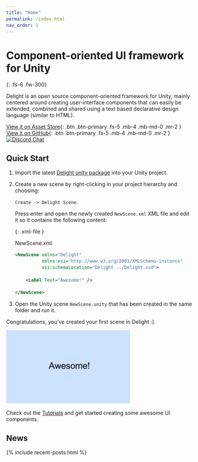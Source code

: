 ```yaml
---
title: "Home"
permalink: /index.html
nav_order: 1
---
```


# Component-oriented UI framework for Unity

{: .fs-6 .fw-300} 

Delight is an open source component-oriented framework for Unity, mainly centered around creating user-interface components that can easily be extended, combined and shared using a text based declarative design language (similar to HTML). 

[View it on Asset Store](https://assetstore.unity.com/packages/slug/150494){: .btn .btn-primary .fs-5 .mb-4 .mb-md-0 .mr-2 } [View it on GitHub](//github.com/delight-dev/Delight){: .btn .btn-primary .fs-5 .mb-4 .mb-md-0 .mr-2 } &nbsp;[![Discord Chat](https://img.shields.io/discord/764484415681593355?color=%23d867ff&label=Discord%20Chat&style=for-the-badge)](https://discord.gg/9BVyVsB)


## Quick Start

1. Import the latest [Delight unity package](https://assetstore.unity.com/packages/slug/150494) into your Unity project. 



2. Create a new scene by right-clicking in your project hierarchy and choosing: 

   `Create -> Delight Scene`. 

   Press enter and open the newly created `NewScene.xml`  XML file and edit it so it contains the following content:

   {: .xml-file }

   NewScene.xml

   ```xml
   <NewScene xmlns="Delight" 
             xmlns:xsi="http://www.w3.org/2001/XMLSchema-instance"
             xsi:schemaLocation="Delight ../Delight.xsd">
     
       <Label Text="Awesome!" />
   
   </NewScene>
   ```



3. Open the Unity scene `NewScene.unity` that has been created in the same folder and run it.

Congratulations, you've created your first scene in Delight :). 

![](Tutorials/awesome.png)

Check out the [Tutorials](Tutorials/Tutorials) and get started creating some awesome UI components.



## News

{% include recent-posts.html %}
